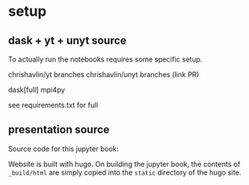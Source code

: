 # setup  

## dask + yt + unyt source 

To actually run the notebooks requires some specific setup. 

chrishavlin/yt branches 
chrishavlin/unyt branches (link PR) 

dask[full]
mpi4py 

see requirements.txt for full

## presentation source

Source code for this jupyter book: 

Website is built with hugo. On building the jupyter book, the contents of `_build/html` are simply copied into the `static` directory of the hugo site.
